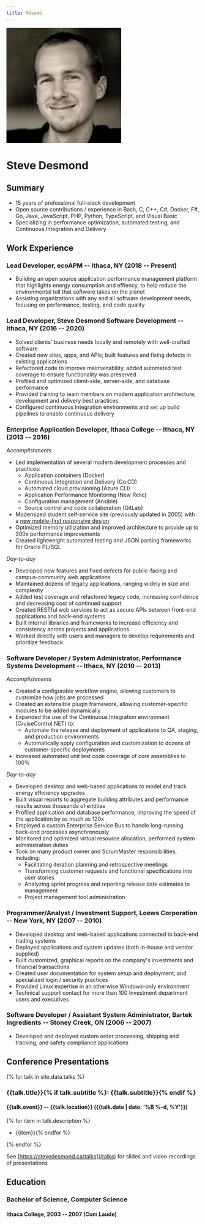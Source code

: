 ```yaml
---
title: Résumé
---
```


<img src="/assets/steve.jpg" class="profile" alt="Profile photo"/>

# Steve&nbsp;Desmond

## Summary

- 15 years of professional full-stack development
- Open source contributions / experience in Bash, C, C++, C#, Docker, F#, Go, Java, JavaScript, PHP, Python, TypeScript, and Visual Basic
- Specializing in performance optimization, automated testing, and Continuous Integration and Delivery 

## Work Experience

### Lead Developer, ecoAPM -- Ithaca, NY (2018 -- Present)

- Building an open source application performance management platform that highlights energy consumption and effiency, to help reduce the environmental toll that software takes on the planet
- Assisting organizations with any and all software development needs, focusing on performance, testing, and code quality

### Lead Developer, Steve Desmond Software Development -- Ithaca, NY (2016 -- 2020)

- Solved clients' business needs locally and remotely with well-crafted software
- Created new sites, apps, and APIs; built features and fixing defects in existing applications
- Refactored code to improve maintainability, added automated test coverage to ensure functionality was preserved
- Profiled and optimized client-side, server-side, and database performance
- Provided training to team members on modern application architecture, development and delivery best practices
- Configured continuous integration environments and set up build pipelines to enable continuous delivery

### Enterprise Application Developer, Ithaca College -- Ithaca, NY (2013 -- 2016)

*Accomplishments*

- Led implementation of several modern development processes and practices:
  - Application containers (Docker)
  - Continuous Integration and Delivery (Go.CD)
  - Automated cloud provisioning (Azure CLI)
  - Application Performance Monitoring (New Relic)
  - Configuration management (Ansible)
  - Source control and code collaboration (GitLab)
- Modernized student self-service site (previously updated in 2005) with a [new mobile-first responsive design](http://theithacan.org/news/ithaca-college-to-release-homerconnect-2-0/)
- Optimized memory utilization and improved architecture to provide up to 300x performance improvements
- Created lightweight automated testing and JSON parsing frameworks for Oracle PL/SQL

*Day-to-day*

- Developed new features and fixed defects for public-facing and campus-community web applications
- Maintained dozens of legacy applications, ranging widely in size and complexity
- Added test coverage and refactored legacy code, increasing confidence and decreasing cost of continued support
- Created RESTful web services to act as secure APIs between front-end applications and back-end systems
- Built internal libraries and frameworks to increase efficiency and consistency across projects and applications
- Worked directly with users and managers to develop requirements and prioritize feedback

### Software Developer / System Administrator, Performance Systems Development -- Ithaca, NY (2010 -- 2013)

*Accomplishments*

- Created a configurable workflow engine, allowing customers to customize how jobs are processed
- Created an extensible plugin framework, allowing customer-specific modules to be added dynamically
- Expanded the use of the Continuous Integration environment (CruiseControl.NET) to:
  - Automate the release and deployment of applications to QA, staging, and production environments
  - Automatically apply configuration and customization to dozens of customer-specific deployments
- Increased automated unit test code coverage of core assemblies to 100%

*Day-to-day*

- Developed desktop and web-based applications to model and track energy efficiency upgrades
- Built visual reports to aggregate building attributes and performance results across thousands of entities
- Profiled application and database performance, improving the speed of the application by as much as 120x
- Employed a custom Enterprise Service Bus to handle long-running back-end processes asynchronously
- Monitored and optimized virtual resource allocation, performed system administration duties
- Took on many product owner and ScrumMaster responsibilities, including:
  - Facilitating iteration planning and retrospective meetings
  - Transforming customer requests and functional specifications into user stories
  - Analyzing sprint progress and reporting release date estimates to management
  - Project management tool administration

### Programmer/Analyst / Investment Support, Loews Corporation -- New York, NY (2007 -- 2010)

- Developed desktop and web-based applications connected to back-end trading systems
- Deployed applications and system updates (both in-house and vendor supplied)
- Built customized, graphical reports on the company's investments and financial transactions
- Created user documentation for system setup and deployment, and specialized login / security practices
- Provided Linux expertise in an otherwise Windows-only environment
- Technical support contact for more than 100 Investment department users and executives

### Software Developer / Assistant System Administrator, Bartek Ingredients -- Stoney Creek, ON (2006 -- 2007)

- Developed and deployed custom order processing, shipping and tracking, and safety compliance applications

## Conference Presentations

{% for talk in site.data.talks %}

### {{talk.title}}{% if talk.subtitle %}: {{talk.subtitle}}{% endif %}

#### {{talk.event}} -- {{talk.location}} ({{talk.date | date: '%B %-d, %Y'}})

{% for item in talk.description %}
- {{item}}{% endfor %}

{% endfor %}

See [https://stevedesmond.ca/talks](/talks) for slides and video recordings of presentations

## Education

### Bachelor of Science, Computer Science

#### Ithaca College, 2003 -- 2007 (Cum Laude)
